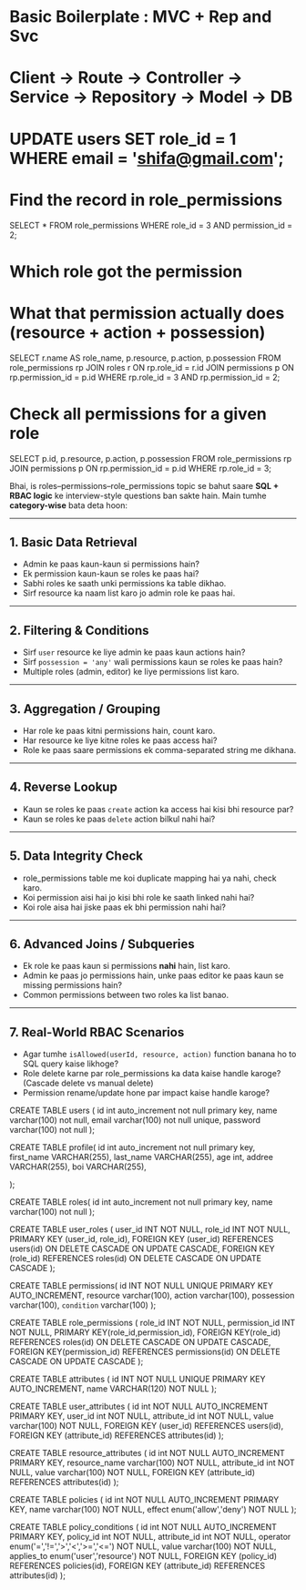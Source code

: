 
# Basic Boilerplate : MVC + Rep and Svc

# Client → Route → Controller → Service → Repository → Model → DB

# UPDATE users SET role_id = 1 WHERE email = 'shifa@gmail.com';



# Find the record in role_permissions
SELECT * FROM role_permissions WHERE role_id = 3 AND permission_id = 2;

# Which role got the permission
# What that permission actually does (resource + action + possession)

SELECT r.name AS role_name, p.resource, p.action, p.possession
FROM role_permissions rp
JOIN roles r ON rp.role_id = r.id
JOIN permissions p ON rp.permission_id = p.id
WHERE rp.role_id = 3
  AND rp.permission_id = 2;


# Check all permissions for a given role
SELECT p.id, p.resource, p.action, p.possession
FROM role_permissions rp
JOIN permissions p ON rp.permission_id = p.id
WHERE rp.role_id = 3;


Bhai, is roles–permissions–role\_permissions topic se bahut saare **SQL + RBAC logic** ke interview-style questions ban sakte hain.
Main tumhe **category-wise** bata deta hoon:

---

## **1. Basic Data Retrieval**

* Admin ke paas kaun-kaun si permissions hain?
* Ek permission kaun-kaun se roles ke paas hai?
* Sabhi roles ke saath unki permissions ka table dikhao.
* Sirf resource ka naam list karo jo admin role ke paas hai.

---

## **2. Filtering & Conditions**

* Sirf `user` resource ke liye admin ke paas kaun actions hain?
* Sirf `possession = 'any'` wali permissions kaun se roles ke paas hain?
* Multiple roles (admin, editor) ke liye permissions list karo.

---

## **3. Aggregation / Grouping**

* Har role ke paas kitni permissions hain, count karo.
* Har resource ke liye kitne roles ke paas access hai?
* Role ke paas saare permissions ek comma-separated string me dikhana.

---

## **4. Reverse Lookup**

* Kaun se roles ke paas `create` action ka access hai kisi bhi resource par?
* Kaun se roles ke paas `delete` action bilkul nahi hai?

---

## **5. Data Integrity Check**

* role\_permissions table me koi duplicate mapping hai ya nahi, check karo.
* Koi permission aisi hai jo kisi bhi role ke saath linked nahi hai?
* Koi role aisa hai jiske paas ek bhi permission nahi hai?

---

## **6. Advanced Joins / Subqueries**

* Ek role ke paas kaun si permissions **nahi** hain, list karo.
* Admin ke paas jo permissions hain, unke paas editor ke paas kaun se missing permissions hain?
* Common permissions between two roles ka list banao.

---

## **7. Real-World RBAC Scenarios**

* Agar tumhe `isAllowed(userId, resource, action)` function banana ho to SQL query kaise likhoge?
* Role delete karne par role\_permissions ka data kaise handle karoge? (Cascade delete vs manual delete)
* Permission rename/update hone par impact kaise handle karoge?


<!-- ///// DB DESIGN /// -->
CREATE TABLE users (
  id int auto_increment not null primary key,
  name varchar(100) not null,
  email varchar(100) not null unique,
  password varchar(100) not null
);

CREATE TABLE profile(
  id int auto_increment not null primary key,
  first_name VARCHAR(255),
  last_name VARCHAR(255),
  age int,
  addree VARCHAR(255),
  boi VARCHAR(255),

);

CREATE TABLE roles( 
  id int auto_increment not null primary key,
  name varchar(100) not null
);

CREATE TABLE user_roles (
    user_id INT NOT NULL,
    role_id INT NOT NULL,
    PRIMARY KEY (user_id, role_id),
    FOREIGN KEY (user_id) REFERENCES users(id) ON DELETE CASCADE ON UPDATE CASCADE,
    FOREIGN KEY (role_id) REFERENCES roles(id) ON DELETE CASCADE ON UPDATE CASCADE
);

CREATE TABLE permissions(
  id INT NOT NULL UNIQUE PRIMARY KEY AUTO_INCREMENT,
  resource varchar(100),
  action varchar(100),
  possession varchar(100),
  `condition` varchar(100)
);

CREATE TABLE role_permissions (
  role_id INT NOT NULL,
  permission_id INT NOT NULL,
  PRIMARY KEY(role_id,permission_id),
  FOREIGN KEY(role_id) REFERENCES roles(id) ON DELETE CASCADE ON UPDATE CASCADE,
  FOREIGN KEY(permission_id) REFERENCES permissions(id) ON DELETE CASCADE ON UPDATE CASCADE
);

CREATE TABLE attributes (
   id INT NOT NULL UNIQUE PRIMARY KEY AUTO_INCREMENT,
   name VARCHAR(120) NOT NULL
);

CREATE TABLE user_attributes (
  id int NOT NULL AUTO_INCREMENT PRIMARY KEY,
  user_id int NOT NULL,
  attribute_id int NOT NULL,
  value varchar(100) NOT NULL,
  FOREIGN KEY (user_id) REFERENCES users(id),
  FOREIGN KEY (attribute_id) REFERENCES attributes(id)
);

CREATE TABLE resource_attributes (
  id int NOT NULL AUTO_INCREMENT PRIMARY KEY,
  resource_name varchar(100) NOT NULL,
  attribute_id int NOT NULL,
  value varchar(100) NOT NULL,
  FOREIGN KEY (attribute_id) REFERENCES attributes(id)
);

CREATE TABLE policies (
  id int NOT NULL AUTO_INCREMENT PRIMARY KEY,
  name varchar(100) NOT NULL,
  effect enum('allow','deny') NOT NULL
);

CREATE TABLE policy_conditions (
  id int NOT NULL AUTO_INCREMENT PRIMARY KEY,
  policy_id int NOT NULL,
  attribute_id int NOT NULL,
  operator enum('=','!=','>','<','>=','<=') NOT NULL,
  value varchar(100) NOT NULL,
  applies_to enum('user','resource') NOT NULL,
  FOREIGN KEY (policy_id) REFERENCES policies(id),
  FOREIGN KEY (attribute_id) REFERENCES attributes(id)
);


<!-- I want some user has what permissions -->
<!-- I want all roles -->
<!-- I want all permissions -->
<!-- I want all users -->